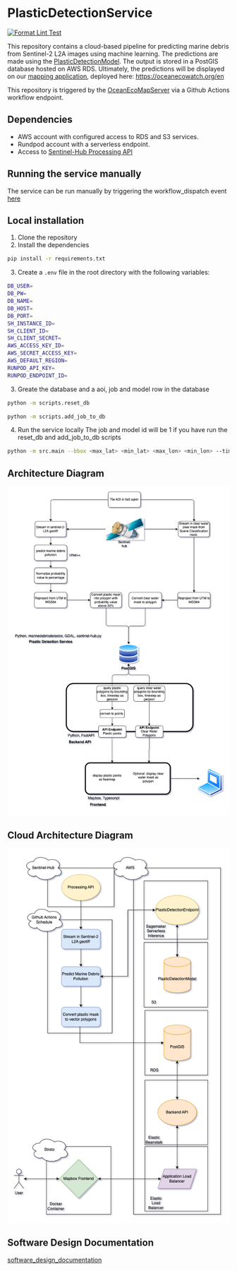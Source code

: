 # PlasticDetectionService

[![Format Lint Test](https://github.com/OceanEcoWatch/PlasticDetectionService/actions/workflows/lint_test.yml/badge.svg)](https://github.com/OceanEcoWatch/PlasticDetectionService/actions/workflows/lint_test.yml)

This repository contains a cloud-based pipeline for predicting marine debris from Sentinel-2 L2A images using machine learning. The predictions are made using the [PlasticDetectionModel](https://github.com/OceanEcoWatch/PlasticDetectionModel). The output is stored in a PostGIS database hosted on AWS RDS.
Ultimately, the predictions will be displayed on our [mapping application](https://github.com/OceanEcoWatch/website), deployed here: https://oceanecowatch.org/en

This repository is triggered by the [OceanEcoMapServer](https://github.com/OceanEcoWatch/OceanEcoMapServer) via a Github Actions workflow endpoint.

## Dependencies

- AWS account with configured access to RDS and S3 services.
- Rundpod account with a serverless endpoint.
- Access to [Sentinel-Hub Processing API](https://sentinelhub-py.readthedocs.io/en/latest/examples/process_request.html)

## Running the service manually

The service can be run manually by triggering the workflow_dispatch event [here](https://github.com/OceanEcoWatch/PlasticDetectionService/actions/workflows/job.yml)

## Local installation

1. Clone the repository
2. Install the dependencies

```bash
pip install -r requirements.txt
```

3. Create a `.env` file in the root directory with the following variables:

```bash
DB_USER=
DB_PW=
DB_NAME=
DB_HOST=
DB_PORT=
SH_INSTANCE_ID=
SH_CLIENT_ID=
SH_CLIENT_SECRET=
AWS_ACCESS_KEY_ID=
AWS_SECRET_ACCESS_KEY=
AWS_DEFAULT_REGION=
RUNPOD_API_KEY=
RUNPOD_ENDPOINT_ID=
```

3. Greate the database and a aoi, job and model row in the database

```bash
python -m scripts.reset_db
```

```bash
python -m scripts.add_job_to_db
```

4. Run the service locally
   The job and model id will be 1 if you have run the reset_db and add_job_to_db scripts

```bash
python -m src.main --bbox <max_lat> <min_lat> <max_lon> <min_lon> --time <start_date> <end_date> --maxcc <cloudcover_float> --job-id <job_id> --model-id <model_id>
```

## Architecture Diagram

![architecture_diagram](diagrams/geom_based_architecture.png?raw=true)

## Cloud Architecture Diagram

![cloud_architecture_diagram](diagrams/PlasticDetectionService.png?raw=true)

## Software Design Documentation

[software_design_documentation](software_design_documentation.md)
